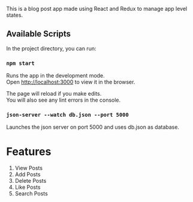 This is a blog post app made using React and Redux to manage app level states.

## Available Scripts

In the project directory, you can run:

### `npm start`

Runs the app in the development mode.<br />
Open [http://localhost:3000](http://localhost:3000) to view it in the browser.

The page will reload if you make edits.<br />
You will also see any lint errors in the console.

### `json-server --watch db.json --port 5000`

Launches the json server on port 5000 and uses db.json as database.<br />

# Features
1. View Posts
2. Add Posts
3. Delete Posts
4. Like Posts
5. Search Posts


